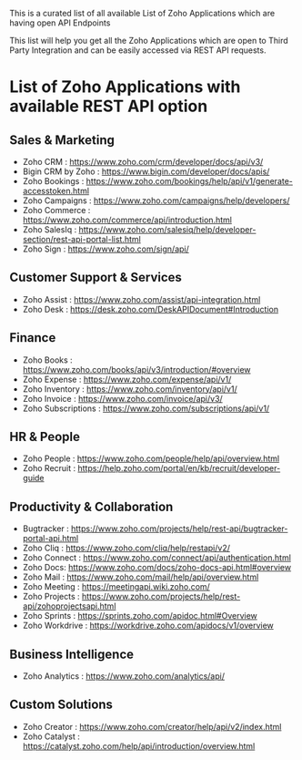  This is a curated list of all available List of Zoho Applications which are having open API Endpoints

This list will help you get all the Zoho Applications which are open to Third Party Integration and can be easily accessed via REST API requests.

# List of Zoho Applications with available  REST API option

## Sales & Marketing

 - Zoho CRM : https://www.zoho.com/crm/developer/docs/api/v3/
 - Bigin CRM by Zoho : https://www.bigin.com/developer/docs/apis/
 - Zoho Bookings : https://www.zoho.com/bookings/help/api/v1/generate-accesstoken.html
 - Zoho Campaigns : https://www.zoho.com/campaigns/help/developers/
 - Zoho Commerce : https://www.zoho.com/commerce/api/introduction.html
 - Zoho SalesIq : https://www.zoho.com/salesiq/help/developer-section/rest-api-portal-list.html
 - Zoho Sign : https://www.zoho.com/sign/api/

## Customer Support & Services

 - Zoho Assist : https://www.zoho.com/assist/api-integration.html
 - Zoho Desk : https://desk.zoho.com/DeskAPIDocument#Introduction

## Finance

 - Zoho Books : https://www.zoho.com/books/api/v3/introduction/#overview
 - Zoho Expense : https://www.zoho.com/expense/api/v1/
 - Zoho Inventory : https://www.zoho.com/inventory/api/v1/
 - Zoho Invoice : https://www.zoho.com/invoice/api/v3/
 - Zoho Subscriptions : https://www.zoho.com/subscriptions/api/v1/

## HR & People

 - Zoho People : https://www.zoho.com/people/help/api/overview.html
 - Zoho Recruit : https://help.zoho.com/portal/en/kb/recruit/developer-guide

##  Productivity & Collaboration

 - Bugtracker : https://www.zoho.com/projects/help/rest-api/bugtracker-portal-api.html
 - Zoho Cliq : https://www.zoho.com/cliq/help/restapi/v2/
 - Zoho Connect : https://www.zoho.com/connect/api/authentication.html
 - Zoho Docs: https://www.zoho.com/docs/zoho-docs-api.html#overview
 - Zoho Mail  : https://www.zoho.com/mail/help/api/overview.html
 - Zoho Meeting : https://meetingapi.wiki.zoho.com/
 - Zoho Projects : https://www.zoho.com/projects/help/rest-api/zohoprojectsapi.html
 - Zoho Sprints : https://sprints.zoho.com/apidoc.html#Overview
 - Zoho Workdrive : https://workdrive.zoho.com/apidocs/v1/overview

## Business Intelligence

 - Zoho Analytics : https://www.zoho.com/analytics/api/

## Custom Solutions

 - Zoho Creator : https://www.zoho.com/creator/help/api/v2/index.html
 - Zoho Catalyst : https://catalyst.zoho.com/help/api/introduction/overview.html
